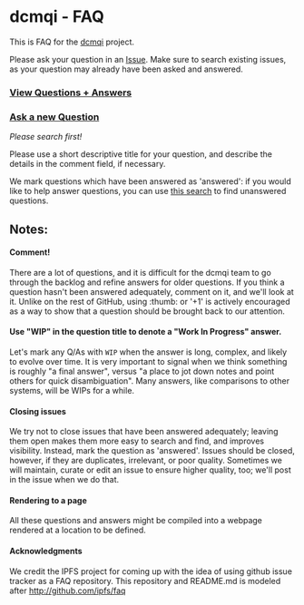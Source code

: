 # dcmqi - FAQ

This is FAQ for the [dcmqi](http://github.com/qiicr/dcmqi) project.

Please ask your question in an [Issue](https://github.com/qiicr/dcmqi-faq/issues).
Make sure to search existing issues, as your question may already have been
asked and answered.

### [View Questions + Answers](https://github.com/qiicr/dcmqi-faq/issues)
### [Ask a new Question](https://github.com/qiicr/dcmqi-faq/issues/new)
_Please search first!_

Please use a short descriptive title for your question, and describe the
details in the comment field, if necessary.

We mark questions which have been answered as 'answered': if you would like to
help answer questions, you can use [this
search](https://github.com/qiicr/dcmqi-faq/issues?utf8=%E2%9C%93&q=is%3Aopen+is%3Aissue+-label%3Aanswered)
to find unanswered questions. 

## Notes:

#### Comment!

There are a lot of questions, and it is difficult for the dcmqi team to go
through the backlog and refine answers for older questions. If you think a
question hasn't been answered adequately, comment on it, and we'll look at it.
Unlike on the rest of GitHub, using :thumb: or '+1' is actively encouraged as a
way to show that a question should be brought back to our attention.

#### Use "WIP" in the question title to denote a "Work In Progress" answer.

Let's mark any Q/As with `WIP` when the answer is long, complex, and likely to
evolve over time. It is very important to signal when we think something is
roughly "a final answer", versus "a place to jot down notes and point others
for quick disambiguation". Many answers, like comparisons to other systems,
will be WIPs for a while.

#### Closing issues

We try not to close issues that have been answered adequately; leaving them
open makes them more easy to search and find, and improves visibility. Instead,
mark the question as 'answered'. Issues should be closed, however, if they are
duplicates, irrelevant, or poor quality. Sometimes we will maintain, curate or
edit an issue to ensure higher quality, too; we'll post in the issue when we do
that. 

#### Rendering to a page

All these questions and answers might be compiled into a webpage rendered at a
location to be defined.

#### Acknowledgments

We credit the IPFS project for coming up with the idea of using github issue
tracker as a FAQ repository. This repository and README.md is modeled after
http://github.com/ipfs/faq
